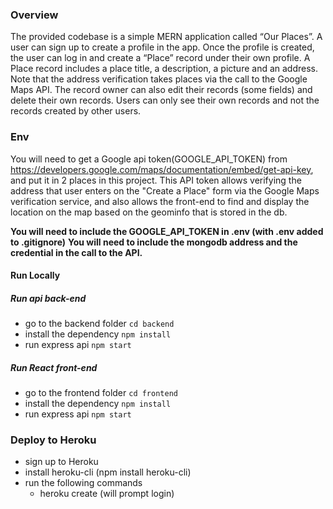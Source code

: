 ### Overview

The provided codebase is a simple MERN application called “Our Places”. A user can sign up to create a profile in the app. Once the profile is created, the user can log in and create a “Place” record under their own profile. A Place record includes a place title, a description, a picture and an address. Note that the address verification takes places via the call to the Google Maps API. The record owner can also edit their records (some fields) and delete their own records. Users can only see their own records and not the records created by other users.

### Env

You will need to get a Google api token(GOOGLE_API_TOKEN) from https://developers.google.com/maps/documentation/embed/get-api-key, and put it in 2 places in this project. This API token allows verifying the address that user enters on the "Create a Place" form via the Google Maps verification service, and also allows the front-end to find and display the location on the map based on the geominfo that is stored in the db.

**You will need to include the GOOGLE_API_TOKEN in .env (with .env added to .gitignore)**
**You will need to include the mongodb address and the credential in the call to the API.**

#### Run Locally

##### Run api back-end

- go to the backend folder `cd backend`
- install the dependency `npm install`
- run express api `npm start`

##### Run React front-end

- go to the frontend folder `cd frontend`
- install the dependency `npm install`
- run express api `npm start`

### Deploy to Heroku

- sign up to Heroku
- install heroku-cli (npm install heroku-cli)
- run the following commands
  - heroku create (will prompt login)
